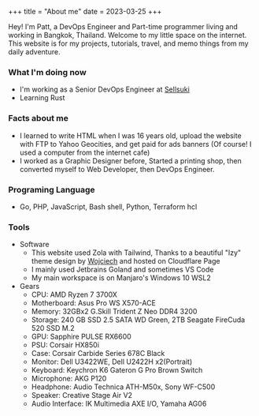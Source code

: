 +++
title = "About me"
date = 2023-03-25
+++

Hey! I'm Patt, a DevOps Engineer and Part-time programmer living and working in Bangkok, Thailand. Welcome to my little space on the internet. This website is for my projects, tutorials, travel, and memo things from my daily adventure.

### What I'm doing now
- I'm working as a Senior DevOps Engineer at [Sellsuki](https://www.sellsuki.co.th/)
- Learning Rust

### Facts about me
- I learned to write HTML when I was 16 years old, upload the website with FTP to Yahoo Geocities, and get paid for ads banners (Of course! I used a computer from the internet cafe)
- I worked as a Graphic Designer before, Started a printing shop, then converted myself to Web Developer, then DevOps Engineer.

### Programing Language

- Go, PHP, JavaScript, Bash shell, Python, Terraform hcl

### Tools
- Software
  - This website used Zola with Tailwind, Thanks to a beautiful "Izy" theme design by [Wojciech](https://github.com/VV0JC13CH/izy-zola "Wojciech") and hosted on Cloudflare Page
  - I mainly used Jetbrains Goland and sometimes VS Code
  - My main workspace is on Manjaro's Windows 10 WSL2
- Gears
  - CPU: AMD Ryzen 7 3700X
  - Motherboard: Asus Pro WS X570-ACE
  - Memory: 32GBx2 G.Skill Trident Z Neo DDR4 3200
  - Storage: 240 GB SSD 2.5 SATA WD Green, 2TB Seagate FireCuda 520 SSD M.2
  - GPU: Sapphire PULSE RX6600
  - PSU: Corsair HX850i
  - Case: Corsair Carbide Series 678C Black
  - Monitor: Dell U3422WE, Dell U2422H x2(Portrait)
  - Keyboard: Keychron K6 Gateron G Pro Brown Switch
  - Microphone: AKG P120
  - Headphone: Audio Technica ATH-M50x, Sony WF-C500
  - Speaker: Creative Stage Air V2
  - Audio Interface: IK Multimedia AXE I/O, Yamaha AG06

